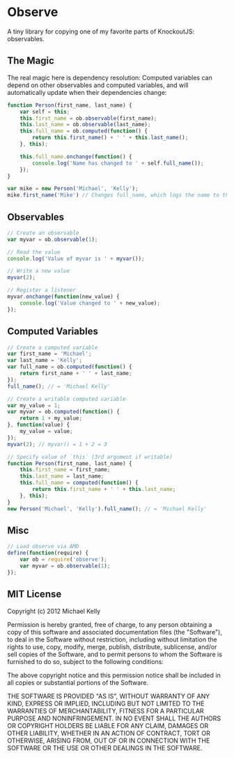 # Observe

A tiny library for copying one of my favorite parts of KnockoutJS: observables.

## The Magic

The real magic here is dependency resolution: Computed variables can depend on
other observables and computed variables, and will automatically update when
their dependencies change:

```javascript
function Person(first_name, last_name) {
    var self = this;
    this.first_name = ob.observable(first_name);
    this.last_name = ob.observable(last_name);
    this.full_name = ob.computed(function() {
        return this.first_name() + ' ' + this.last_name();
    }, this);

    this.full_name.onchange(function() {
        console.log('Name has changed to ' + self.full_name());
    });
}

var mike = new Person('Michael', 'Kelly');
mike.first_name('Mike') // Changes full_name, which logs the name to the console.
```

## Observables

```javascript
// Create an observable
var myvar = ob.observable(1);

// Read the value
console.log('Value of myvar is ' + myvar());

// Write a new value
myvar(2);

// Register a listener
myvar.onchange(function(new_value) {
    console.log('Value changed to ' + new_value);
});
```

## Computed Variables

```javascript
// Create a computed variable
var first_name = 'Michael';
var last_name = 'Kelly';
var full_name = ob.computed(function() {
    return first_name + ' ' + last_name;
});
full_name(); // = 'Michael Kelly'

// Create a writable computed variable
var my_value = 1;
var myvar = ob.computed(function() {
    return 1 + my_value;
}, function(value) {
    my_value = value;
});
myvar(2); // myvar() = 1 + 2 = 3

// Specify value of `this` (3rd argument if writable)
function Person(first_name, last_name) {
    this.first_name = first_name;
    this.last_name = last_name;
    this.full_name = computed(function() {
        return this.first_name + ' ' + this.last_name;
    }, this);
}
new Person('Michael', 'Kelly').full_name(); // = 'Michael Kelly'
```

## Misc

```javascript
// Load observe via AMD
define(function(require) {
    var ob = require('observe');
    var myvar = ob.observable(1);
});
```

## MIT License

Copyright (c) 2012 Michael Kelly

Permission is hereby granted, free of charge, to any person obtaining a copy of this software and associated documentation files (the "Software"), to deal in the Software without restriction, including without limitation the rights to use, copy, modify, merge, publish, distribute, sublicense, and/or sell copies of the Software, and to permit persons to whom the Software is furnished to do so, subject to the following conditions:

The above copyright notice and this permission notice shall be included in all copies or substantial portions of the Software.

THE SOFTWARE IS PROVIDED "AS IS", WITHOUT WARRANTY OF ANY KIND, EXPRESS OR IMPLIED, INCLUDING BUT NOT LIMITED TO THE WARRANTIES OF MERCHANTABILITY, FITNESS FOR A PARTICULAR PURPOSE AND NONINFRINGEMENT. IN NO EVENT SHALL THE AUTHORS OR COPYRIGHT HOLDERS BE LIABLE FOR ANY CLAIM, DAMAGES OR OTHER LIABILITY, WHETHER IN AN ACTION OF CONTRACT, TORT OR OTHERWISE, ARISING FROM, OUT OF OR IN CONNECTION WITH THE SOFTWARE OR THE USE OR OTHER DEALINGS IN THE SOFTWARE.
